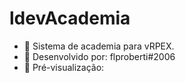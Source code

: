 # ldevAcademia
- 💪 Sistema de academia para vRPEX.
- 🔨 Desenvolvido por: flproberti#2006
- 👀 Pré-visualização:
